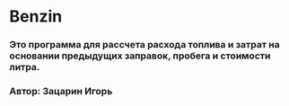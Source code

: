 # Benzin
### Это программа для рассчета расхода топлива и затрат на основании предыдущих заправок, пробега и стоимости литра.

### Автор: Зацарин Игорь
